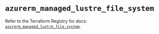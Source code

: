 # `azurerm_managed_lustre_file_system`

Refer to the Terraform Registry for docs: [`azurerm_managed_lustre_file_system`](https://registry.terraform.io/providers/hashicorp/azurerm/3.90.0/docs/resources/managed_lustre_file_system).
